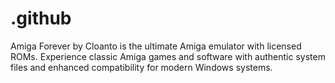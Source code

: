 # .github
Amiga Forever by Cloanto is the ultimate Amiga emulator with licensed ROMs. Experience classic Amiga games and software with authentic system files and enhanced compatibility for modern Windows systems.
